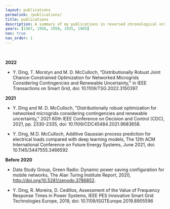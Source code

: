 ```yaml
---
layout: publications
permalink: /publications/
title: publications
description: A summary of my publications in reversed chronological order. My google scholar profile is [here] (https://scholar.google.co.uk/citations?user=OzBUWyEAAAAJ&hl=en).
years: [1967, 1956, 1950, 1935, 1905]
nav: true
nav_order: 1
---
```



<br />

**2022**

- Y. Ding, T. Morstyn and M. D. McCulloch, "Distributionally Robust Joint Chance-Constrained Optimization for Networked Microgrids Considering Contingencies and Renewable Uncertainty," in IEEE Transactions on Smart Grid, doi: 10.1109/TSG.2022.3150397.

**2021**

- Y. Ding and M. D. McCulloch, "Distributionally robust optimization for networked microgrids considering contingencies and renewable uncertainty," 2021 60th IEEE Conference on Decision and Control (CDC), 2021, pp. 2330-2335, doi: 10.1109/CDC45484.2021.9683658.

- Y. Ding, M.D. McCulloch, Additive Gaussian process prediction for electrical loads compared with deep learning models, The 12th ACM International Conference on Future Energy Systems, June 2021, doi: 10.1145/3447555.3466592

**Before 2020**

- Data Study Group, Green Radio: Dynamic power saving configuration for mobile networks, The Alan Turing Institute Report, 2020, http://doi.org/10.5281/zenodo.3786852.

- Y. Ding, R. Moreira, D. Cedillos, Assessment of the Value of Frequency Response Times in Power Systems, IEEE PES Innovative Smart Grid Technologies Europe, 2019, doi: 10.1109/ISGTEurope.2019.8905596


